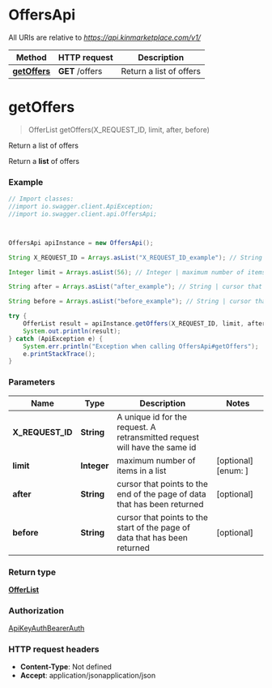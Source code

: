 # OffersApi

All URIs are relative to *https://api.kinmarketplace.com/v1/*

Method | HTTP request | Description
------------- | ------------- | -------------
[**getOffers**](OffersApi.md#getOffers) | **GET** /offers | Return a list of offers




<a name="getOffers"></a>
# **getOffers**
> OfferList getOffers(X_REQUEST_ID, limit, after, before)

Return a list of offers

Return a **list** of offers

### Example
```java
// Import classes:
//import io.swagger.client.ApiException;
//import io.swagger.client.api.OffersApi;



OffersApi apiInstance = new OffersApi();

String X_REQUEST_ID = Arrays.asList("X_REQUEST_ID_example"); // String | A unique id for the request. A retransmitted request will have the same id 

Integer limit = Arrays.asList(56); // Integer | maximum number of items in a list

String after = Arrays.asList("after_example"); // String | cursor that points to the end of the page of data that has been returned

String before = Arrays.asList("before_example"); // String | cursor that points to the start of the page of data that has been returned

try {
    OfferList result = apiInstance.getOffers(X_REQUEST_ID, limit, after, before);
    System.out.println(result);
} catch (ApiException e) {
    System.err.println("Exception when calling OffersApi#getOffers");
    e.printStackTrace();
}
```

### Parameters

Name | Type | Description  | Notes
------------- | ------------- | ------------- | -------------
 **X_REQUEST_ID** | **String**| A unique id for the request. A retransmitted request will have the same id  |
 **limit** | **Integer**| maximum number of items in a list | [optional] [enum: ]
 **after** | **String**| cursor that points to the end of the page of data that has been returned | [optional]
 **before** | **String**| cursor that points to the start of the page of data that has been returned | [optional]


### Return type

[**OfferList**](OfferList.md)

### Authorization

[ApiKeyAuth](../README.md#ApiKeyAuth)[BearerAuth](../README.md#BearerAuth)

### HTTP request headers

 - **Content-Type**: Not defined
 - **Accept**: application/jsonapplication/json



